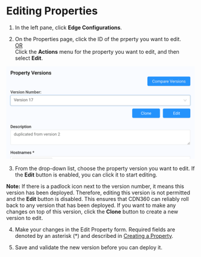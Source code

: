 
# Editing Properties

1. In the left pane, click **Edge Configurations**.

2. On the Properties page, click the ID of the prperty you want to edit. 
   <br><U>OR </u></br>
   Click the **Actions** menu for the property you want to edit, and then select **Edit**.

<p align="center"><img src="/docs/resources/images/Edit Properties.png" alt="Upload Certificate Version" width="700"></p>

3. From the drop-down list, choose the property version you want to edit. If the **Edit** button is enabled, you can click it to start editing.

**Note:** If there is a padlock icon next to the version number, it means this version has been deployed. Therefore, editing this version is not permitted and the **Edit** button is disabled. This ensures that CDN360 can reliably roll back to any version that has been deployed. If you want to make any changes on top of this version, click the **Clone** button to create a new version to edit.

4. Make your changes in the Edit Property form. Required fields are denoted by an asterisk (\*) and described in [Creating a Property](</docs/portal/edge-configurations/creating-property.md>).

5. Save and validate the new version before you can deploy it.
